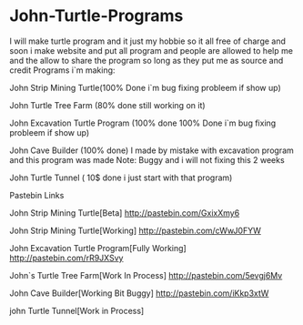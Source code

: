 John-Turtle-Programs
====================

I will make turtle program and it just my hobbie so it all free of charge and soon i make website and put all program and people are allowed to help me and the allow to share the program so long as they put me as source and credit
Programs i`m making:

John Strip Mining Turtle(100% Done i`m bug fixing probleem if show up)

John Turtle Tree Farm (80% done still working on it)

John Excavation Turtle Program (100% done 100% Done i`m bug fixing probleem if show up)

John Cave Builder (100% done) I made by mistake with excavation program and this program was made Note: Buggy and i will not fixing this 2 weeks

John Turtle Tunnel ( 10$ done i just start with that program)

Pastebin Links

John Strip Mining Turtle[Beta]
http://pastebin.com/GxixXmy6 

John Strip Mining Turtle[Working]
http://pastebin.com/cWwJ0FYW

John Excavation Turtle Program[Fully Working]
http://pastebin.com/rR9JXSvy

John`s Turtle Tree Farm[Work In Process]
http://pastebin.com/5evgj6Mv

John Cave Builder[Working Bit Buggy]
http://pastebin.com/iKkp3xtW

john Turtle Tunnel[Work in Process]
